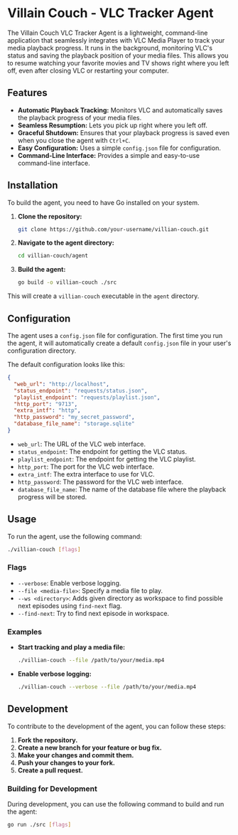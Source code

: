 # Villain Couch - VLC Tracker Agent

The Villain Couch VLC Tracker Agent is a lightweight, command-line application that seamlessly integrates with VLC Media Player to track your media playback progress. It runs in the background, monitoring VLC's status and saving the playback position of your media files. This allows you to resume watching your favorite movies and TV shows right where you left off, even after closing VLC or restarting your computer.

## Features

- **Automatic Playback Tracking:** Monitors VLC and automatically saves the playback progress of your media files.
- **Seamless Resumption:**  Lets you pick up right where you left off.
- **Graceful Shutdown:**  Ensures that your playback progress is saved even when you close the agent with `Ctrl+C`.
- **Easy Configuration:** Uses a simple `config.json` file for configuration.
- **Command-Line Interface:** Provides a simple and easy-to-use command-line interface.

## Installation

To build the agent, you need to have Go installed on your system.

1. **Clone the repository:**
   ```bash
   git clone https://github.com/your-username/villian-couch.git
   ```

2. **Navigate to the agent directory:**
   ```bash
   cd villian-couch/agent
   ```

3. **Build the agent:**
   ```bash
   go build -o villian-couch ./src
   ```

This will create a `villian-couch` executable in the `agent` directory.

## Configuration

The agent uses a `config.json` file for configuration. The first time you run the agent, it will automatically create a default `config.json` file in your user's configuration directory.

The default configuration looks like this:

```json
{
  "web_url": "http://localhost",
  "status_endpoint": "requests/status.json",
  "playlist_endpoint": "requests/playlist.json",
  "http_port": "9713",
  "extra_intf": "http",
  "http_password": "my_secret_password",
  "database_file_name": "storage.sqlite"
}

```

- `web_url`: The URL of the VLC web interface.
- `status_endpoint`: The endpoint for getting the VLC status.
- `playlist_endpoint`: The endpoint for getting the VLC playlist.
- `http_port`: The port for the VLC web interface.
- `extra_intf`: The extra interface to use for VLC.
- `http_password`: The password for the VLC web interface.
- `database_file_name`: The name of the database file where the playback progress will be stored.

## Usage

To run the agent, use the following command:

```bash
./villian-couch [flags]
```

### Flags

- `--verbose`: Enable verbose logging.
- `--file <media-file>`: Specify a media file to play.
- `--ws <directory>`: Adds given directory as workspace to find possible next episodes using `find-next` flag.
- `--find-next`: Try to find next episode in workspace.

### Examples

- **Start tracking and play a media file:**
  ```bash
  ./villian-couch --file /path/to/your/media.mp4
  ```

- **Enable verbose logging:**
  ```bash
  ./villian-couch --verbose --file /path/to/your/media.mp4
  ```

## Development

To contribute to the development of the agent, you can follow these steps:

1. **Fork the repository.**
2. **Create a new branch for your feature or bug fix.**
3. **Make your changes and commit them.**
4. **Push your changes to your fork.**
5. **Create a pull request.**

### Building for Development

During development, you can use the following command to build and run the agent:

```bash
go run ./src [flags]
```
